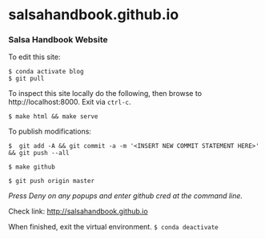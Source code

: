 # salsahandbook.github.io


### Salsa Handbook Website


To edit this site:
```$ cd ~/code/salsahandbook.github.io
$ conda activate blog
$ git pull
```

To inspect this site locally do the following, then browse to http://localhost:8000.   Exit via `ctrl-c`. 

`$ make html && make serve`

To publish modifications:

`$  git add -A && git commit -a -m '<INSERT NEW COMMIT STATEMENT HERE>' && git push --all`

`$ make github`

`$ git push origin master`


_Press Deny on any popups and enter github cred at the command line._



Check link:  http://salsahandbook.github.io


When finished, exit the virtual environment.
`$ conda deactivate`


